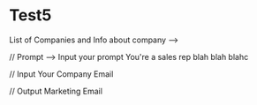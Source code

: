 # Test5


List of Companies and Info about company
--> 

// Prompt
--> Input your prompt
    You're a sales rep blah blah blahc

// Input Your Company Email


// Output Marketing Email
